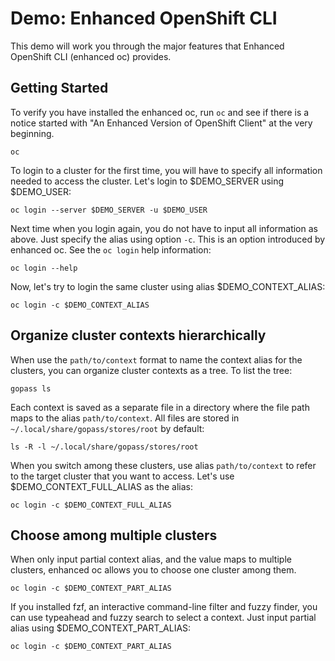 # Demo: Enhanced OpenShift CLI

This demo will work you through the major features that Enhanced OpenShift CLI (enhanced oc) provides.

## Getting Started

To verify you have installed the enhanced oc, run `oc` and see if there is a notice started with "An Enhanced Version of OpenShift Client"
at the very beginning.
```shell
oc
```

To login to a cluster for the first time, you will have to specify all information needed to access the cluster.
Let's login to $DEMO_SERVER using $DEMO_USER:
<!--shell
echo "\$DEMO_SERVER=$DEMO_SERVER"
echo "\$DEMO_USER=$DEMO_USER"
-->
```shell
oc login --server $DEMO_SERVER -u $DEMO_USER
```

Next time when you login again, you do not have to input all information as above. Just specify the alias using option `-c`.
This is an option introduced by enhanced oc. See the `oc login` help information:
```shell
oc login --help
```

Now, let's try to login the same cluster using alias $DEMO_CONTEXT_ALIAS:
<!--shell
echo "\$DEMO_CONTEXT_ALIAS=$DEMO_CONTEXT_ALIAS"
-->
```shell
oc login -c $DEMO_CONTEXT_ALIAS
```

## Organize cluster contexts hierarchically

When use the `path/to/context` format to name the context alias for the clusters, you can organize cluster contexts as a tree.
To list the tree:
```shell
gopass ls
```

Each context is saved as a separate file in a directory where the file path maps to the alias `path/to/context`.
All files are stored in `~/.local/share/gopass/stores/root` by default:
```shell
ls -R -l ~/.local/share/gopass/stores/root
```

When you switch among these clusters, use alias `path/to/context` to refer to the target cluster that you want to access.
Let's use $DEMO_CONTEXT_FULL_ALIAS as the alias:
<!--shell
echo "\$DEMO_CONTEXT_FULL_ALIAS=$DEMO_CONTEXT_FULL_ALIAS"
-->
```shell
oc login -c $DEMO_CONTEXT_FULL_ALIAS
```

## Choose among multiple clusters

When only input partial context alias, and the value maps to multiple clusters, enhanced oc allows you to choose one cluster among them.
<!--shell
echo "\$DEMO_CONTEXT_PART_ALIAS=$DEMO_CONTEXT_PART_ALIAS"
-->
<!--shell
__oc_no_fzf=1
-->
```shell
oc login -c $DEMO_CONTEXT_PART_ALIAS
```
<!--shell
__oc_no_fzf=
-->

If you installed fzf, an interactive command-line filter and fuzzy finder, you can use typeahead and fuzzy search to select a context.
Just input partial alias using $DEMO_CONTEXT_PART_ALIAS:
```shell
oc login -c $DEMO_CONTEXT_PART_ALIAS
```